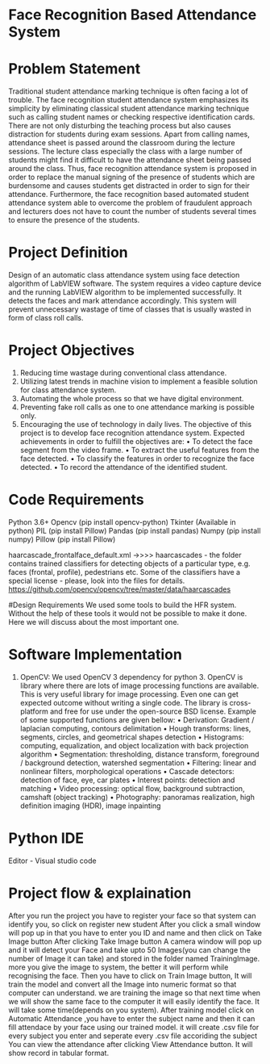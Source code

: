 # Face Recognition Based Attendance System


# Problem Statement
Traditional student attendance marking technique is often facing a lot of trouble. The face recognition student attendance system emphasizes its simplicity by eliminating classical student attendance marking technique such as calling student names or checking respective identification cards. There are not only disturbing the teaching process but also causes distraction for students during exam sessions. Apart from calling names, attendance sheet is passed around the classroom during the lecture sessions. The lecture class especially the class with a large number of students might find it difficult to have the attendance sheet being passed around the class. Thus, face recognition attendance system is proposed in order to replace the manual signing of the presence of students which are burdensome and causes students get distracted in order to sign for their attendance. Furthermore, the face recognition based automated student attendance system able to overcome the problem of fraudulent approach and lecturers does not have to count the number of students several times to ensure the presence of the students. 

# Project Definition
Design of an automatic class attendance system using face detection algorithm of LabVIEW
software. The system requires a video capture device and the running LabVIEW algorithm to be
implemented successfully. It detects the faces and mark attendance accordingly. This system will
prevent unnecessary wastage of time of classes that is usually wasted in form of class roll calls.

# Project Objectives
1. Reducing time wastage during conventional class attendance.
2. Utilizing latest trends in machine vision to implement a feasible solution for class
attendance system.
3. Automating the whole process so that we have digital environment.
4. Preventing fake roll calls as one to one attendance marking is possible only.
5. Encouraging the use of technology in daily lives.
The objective of this project is to develop face recognition
attendance system. Expected achievements in order to fulfill the
objectives are:
• To detect the face segment from the video frame.
• To extract the useful features from the face detected.
• To classify the features in order to recognize the face
detected.
• To record the attendance of the identified student.

# Code Requirements
Python 3.6+
Opencv (pip install opencv-python)
Tkinter (Available in python)
PIL (pip install Pillow)
Pandas (pip install pandas)
Numpy (pip install numpy)
Pillow (pip install Pillow)

haarcascade_frontalface_default.xml  ->>>> 
haarcascades - the folder contains trained classifiers for detecting objects
               of a particular type, e.g. faces (frontal, profile), pedestrians etc.
               Some of the classifiers have a special license - please,
               look into the files for details.
https://github.com/opencv/opencv/tree/master/data/haarcascades

#Design Requirements
We used some tools to build the HFR system. Without the help of
these tools it would not be possible to make it done. Here we
will discuss about the most important one.

# Software Implementation
1. OpenCV: We used OpenCV 3 dependency for python 3. OpenCV is
library where there are lots of image processing functions
are available. This is very useful library for image
processing. Even one can get expected outcome without writing
a single code. The library is cross-platform and free for
use under the open-source BSD license. Example of some
supported functions are given bellow:
• Derivation: Gradient / laplacian computing, contours
delimitation
• Hough transforms: lines, segments, circles, and
geometrical shapes detection
• Histograms: computing, equalization, and object
localization with back projection algorithm
• Segmentation: thresholding, distance transform, foreground
/ background detection, watershed segmentation
• Filtering: linear and nonlinear filters, morphological
operations
• Cascade detectors: detection of face, eye, car plates
• Interest points: detection and matching
• Video processing: optical flow, background subtraction,
camshaft (object tracking)
• Photography: panoramas realization, high definition
imaging (HDR), image inpainting

# Python IDE
Editor - Visual studio code

# Project flow & explaination
After you run the project you have to register your face so that system can identify you, so click on register new student
After you click a small window will pop up in that you have to enter you ID and name and then click on Take Image button
After clicking Take Image button A camera window will pop up and it will detect your Face and take upto 50 Images(you can change the number of Image it can take) and stored in the folder named TrainingImage. more you give the image to system, the better it will perform while recognising the face.
Then you have to click on Train Image button, It will train the model and convert all the Image into numeric format so that computer can understand. we are training the image so that next time when we will show the same face to the computer it will easily identify the face.
It will take some time(depends on you system).
After training model click on Automatic Attendance ,you have to enter the subject name and then it can fill attendace by your face using our trained model.
it will create .csv file for every subject you enter and seperate every .csv file accoriding the subject
You can view the attendance after clicking View Attendance button. It will show record in tabular format.
